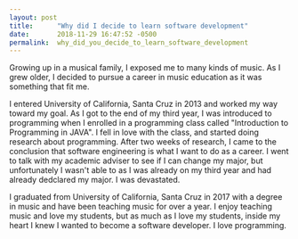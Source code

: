 ```yaml
---
layout: post
title:      "Why did I decide to learn software development"
date:       2018-11-29 16:47:52 -0500
permalink:  why_did_you_decide_to_learn_software_development
---
```



Growing up in a musical family, I exposed me to many kinds of music. As I grew older, I decided to pursue a career in music education as it was something that fit me.

I entered University of California, Santa Cruz in 2013 and worked my way toward my goal. As I got to the end of my third year, I was introduced to programming when I enrolled in a programming class called "Introduction to Programming in JAVA". I fell in love with the class, and started doing research about programming. After two weeks of research, I came to the conclusion that software engineering is what I want to do as a career. I went to talk with my academic adviser to see if I can change my major, but unfortunately I wasn't able to as I was already on my third year and had already dedclared my major. I was devastated.

I graduated from University of California, Santa Cruz in 2017 with a degree in music and have been teaching music for over a year. I enjoy teaching music and love my students, but as much as I love my students, inside my heart I knew I wanted to become a software developer. I love programming. 
